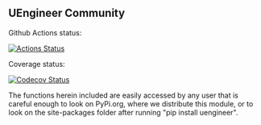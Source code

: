 UEngineer Community
-------------------

Github Actions status:

[![Actions Status](https://github.com/saullocastro/uengineer/workflows/pytest/badge.svg)](https://github.com/saullocastro/uengineer/actions)

Coverage status:

[![Codecov Status](https://codecov.io/gh/saullocastro/uengineer/branch/main/graph/badge.svg?token=MiXaW00ZME)](https://codecov.io/gh/saullocastro/uengineer)

The functions herein included are easily accessed by any user that is careful
enough to look on PyPi.org, where we distribute this module, or to look on the
site-packages folder after running "pip install uengineer".



